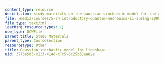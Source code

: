 ```yaml
---
content_type: resource
description: Study materials on the Gaussian-stochastic model for the absorption lineshape.
file: /media/courses/5-74-introductory-quantum-mechanics-ii-spring-2009/3773e5d3c223414dc7c56c25b58aa82e_MIT5_74s09_study05.xmcd
file_type: text/xml
learning_resource_types: []
ocw_type: OCWFile
parent_title: Study Materials
parent_type: CourseSection
resourcetype: Other
title: Gaussian stochastic model for lineshape
uid: 3773e5d3-c223-414d-c7c5-6c25b58aa82e
---
```

